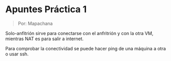 # Apuntes Práctica 1

> Por: Mapachana

Solo-anfitrión sirve para conectarse con el anfritrión y con la otra VM, mientras NAT es para salir a internet.

Para comprobar la conectividad se puede hacer ping de una máquina a otra o usar ssh.